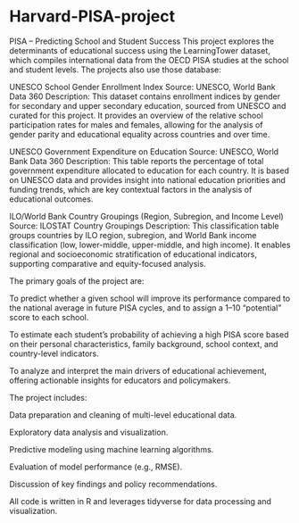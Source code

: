 # Harvard-PISA-project
PISA  – Predicting School and Student Success
This project explores the determinants of educational success using the LearningTower dataset, which compiles international data from the OECD PISA studies at the school and student levels. 
The projects also use those database:

UNESCO School Gender Enrollment Index
Source: UNESCO, World Bank Data 360
Description:
This dataset contains enrollment indices by gender for secondary and upper secondary education, sourced from UNESCO and curated for this project. It provides an overview of the relative school participation rates for males and females, allowing for the analysis of gender parity and educational equality across countries and over time.

UNESCO Government Expenditure on Education
Source: UNESCO, World Bank Data 360
Description:
This table reports the percentage of total government expenditure allocated to education for each country. It is based on UNESCO data and provides insight into national education priorities and funding trends, which are key contextual factors in the analysis of educational outcomes.

ILO/World Bank Country Groupings (Region, Subregion, and Income Level)
Source: ILOSTAT Country Groupings
Description:
This classification table groups countries by ILO region, subregion, and World Bank income classification (low, lower-middle, upper-middle, and high income). It enables regional and socioeconomic stratification of educational indicators, supporting comparative and equity-focused analysis.


The primary goals of the project are:

To predict whether a given school will improve its performance compared to the national average in future PISA cycles, and to assign a 1–10 “potential” score to each school.

To estimate each student’s probability of achieving a high PISA score based on their personal characteristics, family background, school context, and country-level indicators.

To analyze and interpret the main drivers of educational achievement, offering actionable insights for educators and policymakers.

The project includes:

Data preparation and cleaning of multi-level educational data.

Exploratory data analysis and visualization.

Predictive modeling using machine learning algorithms.

Evaluation of model performance (e.g., RMSE).

Discussion of key findings and policy recommendations.

All code is written in R and leverages tidyverse for data processing and visualization.

